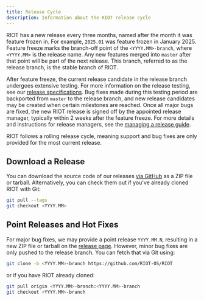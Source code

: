 ```yaml
---
title: Release Cycle
description: Information about the RIOT release cycle
---
```


RIOT has a new release every three months, named after the month it was feature frozen in.
For example, `2025.01` was feature frozen in January 2025. Feature freeze marks
the branch-off point of the `<YYYY.MM>-branch`, where `<YYYY.MM>` is the release name.
Any new features merged into `master` after that point will be part of the next release.
This branch, referred to as the release branch, is the stable branch of RIOT.

After feature freeze, the current release candidate in the release branch undergoes extensive testing.
For more information on the release testing, see our
[release specifications](https://github.com/RIOT-OS/Release-Specs). Bug fixes made during this testing period
are backported from `master` to the release branch, and new release candidates may be created
when certain milestones are reached. Once all major bugs are fixed, the new RIOT release
is signed off by the appointed release manager, typically within 2 weeks after the feature freeze.
For more details and instructions for release managers, see the
[managing a release guide](https://github.com/RIOT-OS/RIOT/tree/master/doc/guides/managing-a-release).

RIOT follows a rolling release cycle, meaning support and bug fixes are only provided
for the most current release.

## Download a Release

You can download the source code of our releases
[via GitHub](https://github.com/RIOT-OS/RIOT/releases) as a ZIP file or tarball.
Alternatively, you can check them out if you've already cloned RIOT with Git:

```bash
git pull --tags
git checkout <YYYY.MM>
```

## Point Releases and Hot Fixes

For major bug fixes, we may provide a point release `YYYY.MM.N`, resulting in a new ZIP file
or tarball on the [release page](https://github.com/RIOT-OS/RIOT/releases). However,
minor bug fixes are only pushed to the release branch. You can fetch that via Git using:

```bash
git clone -b <YYYY.MM>-branch https://github.com/RIOT-OS/RIOT
```

or if you have RIOT already cloned:

```bash
git pull origin <YYYY.MM>-branch:<YYYY.MM>-branch
git checkout <YYYY.MM>-branch
```

